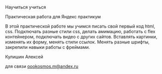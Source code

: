 Научиться учиться

Практическая работа для Яндекс практикум

В этой практической работе мы учимся писать свой первый код html, css. Подключать разные стили css, делать амимацию, работать с flex контейнером, подключать видео с других сайтов. Вставлять картинки, изменять их форму, менять стили ссылок.
Менять разные шрифты, закрепили навыки работы с фреймами.

Кулишин Алексей

для связи oookosmos.m@andex.ru
